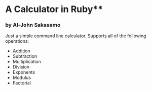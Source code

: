 # A Calculator in Ruby**
### by Al-John Sakasamo

Just a simple command line calculator. Supports all of the following operations:
* Addition
* Subtraction
* Multiplication
* Division
* Exponents
* Modulus
* Factorial
